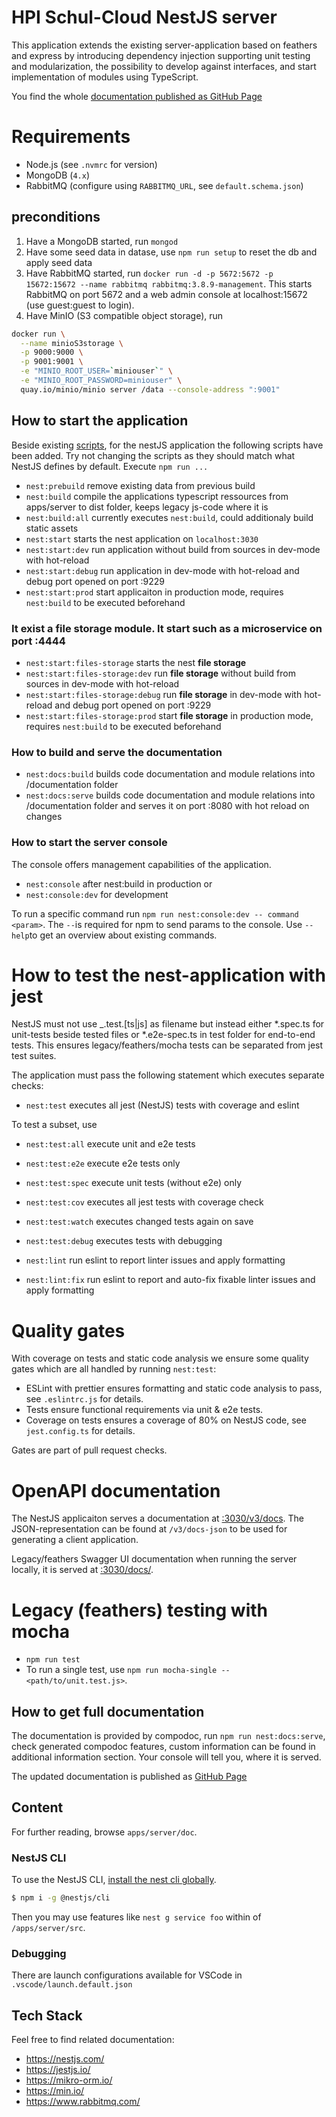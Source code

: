 # HPI Schul-Cloud NestJS server

This application extends the existing server-application based on feathers and express by introducing dependency injection supporting unit testing and modularization, the possibility to develop against interfaces, and start implementation of modules using TypeScript.

You find the whole [documentation published as GitHub Page](https://hpi-schul-cloud.github.io/schulcloud-server/additional-documentation/nestjs-application.html)

# Requirements

* Node.js (see `.nvmrc` for version)
* MongoDB (`4.x`)
* RabbitMQ (configure using `RABBITMQ_URL`, see `default.schema.json`)

## preconditions


1. Have a MongoDB started, run `mongod` 
2. Have some seed data in datase, use `npm run setup` to reset the db and apply seed data
3. Have RabbitMQ started, run `docker run -d -p 5672:5672 -p 15672:15672 --name rabbitmq rabbitmq:3.8.9-management`. This starts RabbitMQ on port 5672 and a web admin console at localhost:15672 (use guest:guest to login). 
4. Have MinIO (S3 compatible object storage), run 
```bash
docker run \
  --name minioS3storage \
  -p 9000:9000 \
  -p 9001:9001 \
  -e "MINIO_ROOT_USER=`miniouser`" \
  -e "MINIO_ROOT_PASSWORD=miniouser" \
  quay.io/minio/minio server /data --console-address ":9001"
```

## How to start the application

Beside existing [scripts](/), for the nestJS application the following scripts have been added. Try not changing the scripts as they should match what NestJS defines by default. Execute `npm run ...`

- `nest:prebuild` remove existing data from previous build
- `nest:build` compile the applications typescript ressources from apps/server to dist folder, keeps legacy js-code where it is
- `nest:build:all` currently executes `nest:build`, could additionaly build static assets
- `nest:start` starts the nest application on `localhost:3030`
- `nest:start:dev` run application without build from sources in dev-mode with hot-reload
- `nest:start:debug` run application in dev-mode with hot-reload and debug port opened on port :9229
- `nest:start:prod` start applicaiton in production mode, requires `nest:build` to be executed beforehand

### It exist a **file storage** module. It start such as a microservice on port :4444

- `nest:start:files-storage` starts the nest **file storage**
- `nest:start:files-storage:dev` run **file storage** without build from sources in dev-mode with hot-reload
- `nest:start:files-storage:debug` run **file storage** in dev-mode with hot-reload and debug port opened on port :9229
- `nest:start:files-storage:prod` start **file storage** in production mode, requires `nest:build` to be executed beforehand


### How to build and serve the documentation

- `nest:docs:build` builds code documentation and module relations into /documentation folder
- `nest:docs:serve` builds code documentation and module relations into /documentation folder and serves it on port :8080 with hot reload on changes

### How to start the server console

The console offers management capabilities of the application.

- `nest:console` after nest:build in production or
- `nest:console:dev` for development

To run a specific command run `npm run nest:console:dev -- command <param>`. The `--`is required for npm to send params to the console. Use `--help`to get an overview about existing commands.

# How to test the nest-application with jest

 NestJS must not use _.test.[ts|js] as filename but instead either \*.spec.ts for unit-tests beside tested files or \*.e2e-spec.ts in test folder for end-to-end tests. This ensures legacy/feathers/mocha tests can be separated from jest test suites.

The application must pass the following statement which executes separate checks:

- `nest:test` executes all jest (NestJS) tests with coverage and eslint

To test a subset, use

- `nest:test:all` execute unit and e2e tests 
- `nest:test:e2e` execute e2e tests only
- `nest:test:spec` execute unit tests (without e2e) only

- `nest:test:cov` executes all jest tests with coverage check

- `nest:test:watch` executes changed tests again on save
- `nest:test:debug` executes tests with debugging

- `nest:lint` run eslint to report linter issues and apply formatting
- `nest:lint:fix` run eslint to report and auto-fix fixable linter issues and apply formatting 

# Quality gates

With coverage on tests and static code analysis we ensure some quality gates which are all handled by running `nest:test`:

- ESLint with prettier ensures formatting and static code analysis to pass, see `.eslintrc.js` for details.
- Tests ensure functional requirements via unit & e2e tests.
- Coverage on tests ensures a coverage of 80% on NestJS code, see `jest.config.ts` for details. 

Gates are part of pull request checks.

# OpenAPI documentation

The NestJS applicaiton serves a documentation at [:3030/v3/docs](http://localhost:3030/v3/docs). The JSON-representation can be found at `/v3/docs-json` to be used for generating a client application.

Legacy/feathers Swagger UI documentation when running the server locally, it is served at [:3030/docs/](http://localhost:3030/docs/).


# Legacy (feathers) testing with mocha

- `npm run test`
- To run a single test, use `npm run mocha-single -- <path/to/unit.test.js>`.

## How to get full documentation

The documentation is provided by compodoc, run `npm run nest:docs:serve`, check generated compodoc features, custom information can be found in additional information section. Your console will tell you, where it is served.

The updated documentation is published as [GitHub Page](https://hpi-schul-cloud.github.io/schulcloud-server/additional-documentation/nestjs-application.html)

## Content

For further reading, browse `apps/server/doc`.

### NestJS CLI

To use the NestJS CLI, [install the nest cli globally](https://docs.nestjs.com/#installation).

```bash
$ npm i -g @nestjs/cli
```

Then you may use features like `nest g service foo` within of `/apps/server/src`.

### Debugging

There are launch configurations available for VSCode in `.vscode/launch.default.json`

## Tech Stack

Feel free to find related documentation:

- https://nestjs.com/
- https://jestjs.io/
- https://mikro-orm.io/
- https://min.io/
- https://www.rabbitmq.com/ 
